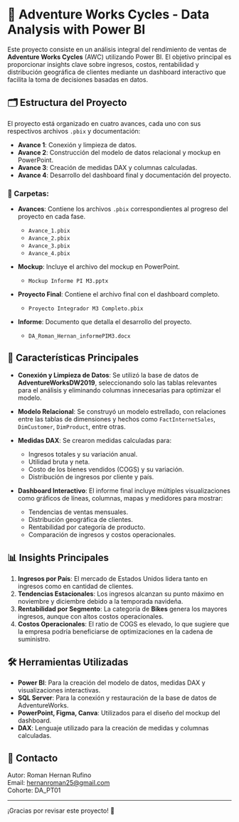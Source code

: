 # 🚴 Adventure Works Cycles - Data Analysis with Power BI

Este proyecto consiste en un análisis integral del rendimiento de ventas de **Adventure Works Cycles** (AWC) utilizando Power BI. El objetivo principal es proporcionar insights clave sobre ingresos, costos, rentabilidad y distribución geográfica de clientes mediante un dashboard interactivo que facilita la toma de decisiones basadas en datos.

## 🗂 Estructura del Proyecto

El proyecto está organizado en cuatro avances, cada uno con sus respectivos archivos `.pbix` y documentación:

- **Avance 1**: Conexión y limpieza de datos.
- **Avance 2**: Construcción del modelo de datos relacional y mockup en PowerPoint.
- **Avance 3**: Creación de medidas DAX y columnas calculadas.
- **Avance 4**: Desarrollo del dashboard final y documentación del proyecto.

### 📁 Carpetas:
- **Avances**: Contiene los archivos `.pbix` correspondientes al progreso del proyecto en cada fase.
  - `Avance_1.pbix`
  - `Avance_2.pbix`
  - `Avance_3.pbix`
  - `Avance_4.pbix`
  
- **Mockup**: Incluye el archivo del mockup en PowerPoint.
  - `Mockup Informe PI M3.pptx`
  
- **Proyecto Final**: Contiene el archivo final con el dashboard completo.
  - `Proyecto Integrador M3 Completo.pbix`
  
- **Informe**: Documento que detalla el desarrollo del proyecto.
  - `DA_Roman_Hernan_informePIM3.docx`


## 🔑 Características Principales

- **Conexión y Limpieza de Datos**: Se utilizó la base de datos de **AdventureWorksDW2019**, seleccionando solo las tablas relevantes para el análisis y eliminando columnas innecesarias para optimizar el modelo.
  
- **Modelo Relacional**: Se construyó un modelo estrellado, con relaciones entre las tablas de dimensiones y hechos como `FactInternetSales`, `DimCustomer`, `DimProduct`, entre otras.

- **Medidas DAX**: Se crearon medidas calculadas para:
  - Ingresos totales y su variación anual.
  - Utilidad bruta y neta.
  - Costo de los bienes vendidos (COGS) y su variación.
  - Distribución de ingresos por cliente y país.
  
- **Dashboard Interactivo**: El informe final incluye múltiples visualizaciones como gráficos de líneas, columnas, mapas y medidores para mostrar:
  - Tendencias de ventas mensuales.
  - Distribución geográfica de clientes.
  - Rentabilidad por categoría de producto.
  - Comparación de ingresos y costos operacionales.

## 📊 Insights Principales

1. **Ingresos por País**: El mercado de Estados Unidos lidera tanto en ingresos como en cantidad de clientes.
2. **Tendencias Estacionales**: Los ingresos alcanzan su punto máximo en noviembre y diciembre debido a la temporada navideña.
3. **Rentabilidad por Segmento**: La categoría de **Bikes** genera los mayores ingresos, aunque con altos costos operacionales.
4. **Costos Operacionales**: El ratio de COGS es elevado, lo que sugiere que la empresa podría beneficiarse de optimizaciones en la cadena de suministro.

## 🛠 Herramientas Utilizadas

- **Power BI**: Para la creación del modelo de datos, medidas DAX y visualizaciones interactivas.
- **SQL Server**: Para la conexión y restauración de la base de datos de AdventureWorks.
- **PowerPoint, Figma, Canva**: Utilizados para el diseño del mockup del dashboard.
- **DAX**: Lenguaje utilizado para la creación de medidas y columnas calculadas.

## 📧 Contacto

Autor: Roman Hernan Rufino  
Email: hernanroman25@gmail.com  
Cohorte: DA_PT01  

---

¡Gracias por revisar este proyecto! 🎉